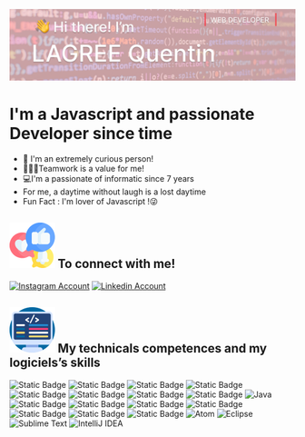 
![alt text](GithubBannerEdit.jpg "My Banner")

# I'm a Javascript and passionate Developer since time

- 👀 I'm an extremely curious person!
- 🧑‍🤝‍🧑Teamwork is a value for me!
- 💻I'm a passionate of informatic since 7 years 
-  For me, a daytime without laugh is a lost daytime
-  Fun Fact : I'm lover of Javascript !😜

## ![Social Icon](social.png "Social Icon")  To connect with me!
[![Instagram Account](IconInstagram)](https://www.instagram.com/lagreequentin21/)      [![Linkedin Account](IconLinkedin)](https://www.linkedin.com/in/quentin-lagree-575212199/)
## ![Web Icon](skills.png "Web Icon")  My technicals competences and my logiciels’s skills
![Static Badge](https://img.shields.io/badge/HTML-white?style=for-the-badge&logo=html5&logoColor=white&color=%23FB6136)  ![Static Badge](https://img.shields.io/badge/CSS-white?style=for-the-badge&logo=css3&logoColor=white&color=%2336CAFB) ![Static Badge](https://img.shields.io/badge/JavaScript-white?style=for-the-badge&logo=javascript&logoColor=white&color=%23C7A80D) ![Static Badge](https://img.shields.io/badge/TypeScript-white?style=for-the-badge&logo=typescript&logoColor=white&color=%237C63FC) ![Static Badge](https://img.shields.io/badge/NodejS-white?style=for-the-badge&logo=node.js&logoColor=white&color=%2303962D) ![Static Badge](https://img.shields.io/badge/Angular-white?style=for-the-badge&logo=angular&logoColor=white&color=%23FC63C9) ![Static Badge](https://img.shields.io/badge/Angular%20CLI-white?style=for-the-badge&logo=angularcli&logoColor=white&color=%235E2BFF)
![Static Badge](https://img.shields.io/badge/MySQL-white?style=for-the-badge&logo=mysql&logoColor=white&color=%23038796) ![Java](https://img.shields.io/badge/java-%23ED8B00.svg?style=for-the-badge&logo=openjdk&logoColor=white) ![Static Badge](https://img.shields.io/badge/Express.jS-white?style=for-the-badge&logo=informatic&logoColor=white&color=%23034A91) ![Static Badge](https://img.shields.io/badge/GIT-white?style=for-the-badge&logo=git&logoColor=white&color=%230D1321) ![Static Badge](https://img.shields.io/badge/GITHUB-white?style=for-the-badge&logo=github&logoColor=white&color=%230D1321) ![Static Badge](https://img.shields.io/badge/MAVEN-white?style=for-the-badge&logo=maven&logoColor=white&color=%2312004D) ![Static Badge](https://img.shields.io/badge/FIGMA-white?style=for-the-badge&logo=figma&logoColor=white&color=%23C836FB) ![Static Badge](https://img.shields.io/badge/ADOBE%20XD-white?style=for-the-badge&logo=adobexd&logoColor=white&color=%23670F86) ![Static Badge](https://img.shields.io/badge/Visual%20Studio%20Code-white?style=for-the-badge&logo=visual-studio-code&logoColor=white&color=%233008B5) ![Atom](https://img.shields.io/badge/Atom-%2366595C.svg?style=for-the-badge&logo=atom&logoColor=white) ![Eclipse](https://img.shields.io/badge/Eclipse-FE7A16.svg?style=for-the-badge&logo=Eclipse&logoColor=white) ![Sublime Text](https://img.shields.io/badge/sublime_text-%23575757.svg?style=for-the-badge&logo=sublime-text&logoColor=important) ![IntelliJ IDEA](https://img.shields.io/badge/IntelliJIDEA-000000.svg?style=for-the-badge&logo=intellij-idea&logoColor=white)


  





